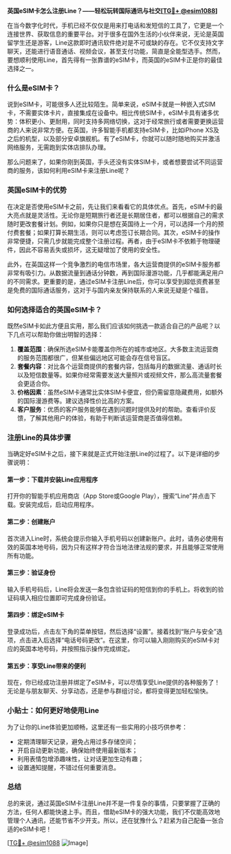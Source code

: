 **英国eSIM卡怎么注册Line？——轻松玩转国际通讯与社交[[TG💪+ @esim1088](https://t.me/s/esim1088)]**

在当今数字化时代，手机已经不仅仅是用来打电话和发短信的工具了，它更是一个连接世界、获取信息的重要平台。对于很多在国外生活的小伙伴来说，无论是英国留学生还是游客，Line这款即时通讯软件绝对是不可或缺的存在。它不仅支持文字聊天，还能进行语音通话、视频会议，甚至支付功能，简直是全能型选手。然而，要想顺利使用Line，首先得有一张靠谱的eSIM卡，而英国的eSIM卡正是你的最佳选择之一。

### 什么是eSIM卡？

说到eSIM卡，可能很多人还比较陌生。简单来说，eSIM卡就是一种嵌入式SIM卡，不需要实体卡片，直接集成在设备中。相比传统SIM卡，eSIM卡具有诸多优势：体积更小、更耐用，同时支持多网络切换，这对于经常旅行或者需要更换运营商的人来说非常方便。在英国，许多智能手机都支持eSIM卡，比如iPhone XS及之后的机型，以及部分安卓旗舰机。有了eSIM卡，你就可以随时随地购买并激活网络服务，无需跑到实体店排队办理。

那么问题来了，如果你刚到英国，手头还没有实体SIM卡，或者想要尝试不同运营商的服务，该如何利用eSIM卡来注册Line呢？

### 英国eSIM卡的优势

在决定是否使用eSIM卡之前，先让我们来看看它的具体优点。首先，eSIM卡的最大亮点就是灵活性。无论你是短期旅行者还是长期居住者，都可以根据自己的需求随时更改套餐计划。例如，如果你只是想在英国待上一个月，可以选择一个月的预付费套餐；如果打算长期生活，则可以考虑签订长期合同。其次，eSIM卡的操作非常便捷，只需几步就能完成整个注册过程。再者，由于eSIM卡不依赖于物理硬件，因此不容易丢失或损坏，这无疑增加了使用的安全性。

此外，在英国这样一个竞争激烈的电信市场里，各大运营商提供的eSIM卡服务都非常有吸引力。从数据流量到通话分钟数，再到国际漫游功能，几乎都能满足用户的不同需求。更重要的是，通过eSIM卡注册Line后，你可以享受到超低资费甚至是免费的国际通话服务，这对于与国内亲友保持联系的人来说无疑是个福音。

### 如何选择适合的英国eSIM卡？

既然eSIM卡如此方便且实用，那么我们应该如何挑选一款适合自己的产品呢？以下几点可以帮助你做出明智的选择：

1. **覆盖范围**：确保所选eSIM卡能覆盖你所在的城市或地区。大多数主流运营商的服务范围都很广，但某些偏远地区可能会存在信号盲区。
2. **套餐内容**：对比各个运营商提供的套餐内容，包括每月的数据流量、通话时长以及短信数量等。如果你经常需要发送大量照片或视频文件，那么高流量套餐会更适合你。
3. **价格因素**：虽然eSIM卡通常比实体SIM卡便宜，但仍需留意隐藏费用，如额外的国际漫游费等。建议选择性价比高的方案。
4. **客户服务**：优质的客户服务能够在遇到问题时提供及时的帮助。查看评价反馈，了解其他用户的体验，有助于判断该运营商是否值得信赖。

### 注册Line的具体步骤

当确定好eSIM卡之后，接下来就是正式开始注册Line的过程了。以下是详细的步骤说明：

#### 第一步：下载并安装Line应用程序
打开你的智能手机应用商店（App Store或Google Play），搜索“Line”并点击下载。安装完成后，启动应用程序。

#### 第二步：创建账户
首次进入Line时，系统会提示你输入手机号码以创建新账户。此时，请务必使用有效的英国本地号码，因为只有这样才符合当地法律法规的要求，并且能够正常使用所有功能。

#### 第三步：验证身份
输入手机号码后，Line将会发送一条包含验证码的短信到你的手机上。将收到的验证码填入相应位置即可完成身份验证。

#### 第四步：绑定eSIM卡
登录成功后，点击左下角的菜单按钮，然后选择“设置”。接着找到“账户与安全”选项，点击进入后选择“电话号码更改”。在这里，你可以输入刚刚购买的eSIM卡对应的英国本地号码，并按照指示操作完成绑定。

#### 第五步：享受Line带来的便利
现在，你已经成功注册并绑定了eSIM卡，可以尽情享受Line提供的各种服务了！无论是与朋友聊天、分享动态，还是参与群组讨论，都将变得更加轻松愉快。

### 小贴士：如何更好地使用Line

为了让你的Line体验更加顺畅，这里还有一些实用的小技巧供参考：

- 定期清理聊天记录，避免占用过多存储空间；
- 开启自动更新功能，确保始终使用最新版本；
- 利用表情包增添趣味性，让对话更加生动有趣；
- 设置通知提醒，不错过任何重要消息。

### 总结

总的来说，通过英国eSIM卡注册Line并不是一件复杂的事情，只要掌握了正确的方法，任何人都能快速上手。而且，借助eSIM卡的强大功能，我们不仅能高效地管理个人通讯，还能节省不少开支。所以，还在犹豫什么？赶紧为自己配备一张合适的eSIM卡吧！

[[TG💪+ @esim1088](https://t.me/s/esim1088) ![Image](https://i.postimg.cc/4NQfJmqS/Snipaste-2025-05-13-00-14-12.png)]
